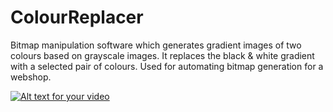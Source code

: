 # ColourReplacer

Bitmap manipulation software which generates gradient images of two colours based on grayscale images. It replaces the black & white gradient with a selected pair of colours. Used for automating bitmap generation for a webshop.

[![Alt text for your video](https://vimeo.com/184010609/og_image_watermark/593370280)](https://vimeo.com/184010609)
